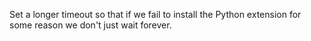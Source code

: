 Set a longer timeout so that if we fail to install the Python extension for some reason we don't just wait forever.